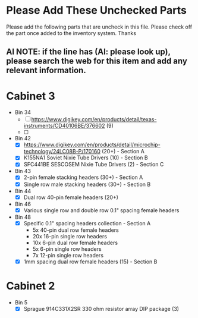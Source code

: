 # Please Add These Unchecked Parts

Please add the following parts that are uncheck in this file. Please check off the part once added to the inventory system. Thanks

## AI NOTE: if the line has (AI: please look up), please search the web for this item and add any relevant information.

# Cabinet 3

- Bin 34
  - [ ] https://www.digikey.com/en/products/detail/texas-instruments/CD40106BE/376602 (9)
  - [ ]

- Bin 42
  - [x] https://www.digikey.com/en/products/detail/microchip-technology/24LC08B-P/170160 (20+) - Section A
  - [x] K155NA1 Soviet Nixie Tube Drivers (10) - Section B
  - [x] SFC441BE SESCOSEM Nixie Tube Drivers (2) - Section C

- Bin 43
  - [x] 2-pin female stacking headers (30+) - Section A
  - [x] Single row male stacking headers (30+) - Section B

- Bin 44
  - [x] Dual row 40-pin female headers (20+)

- Bin 46
  - [x] Various single row and double row 0.1" spacing female headers

- Bin 48
  - [x] Specific 0.1" spacing headers collection - Section A
    - 5x 40-pin dual row female headers
    - 20x 16-pin single row headers
    - 10x 6-pin dual row female headers
    - 5x 6-pin single row headers
    - 7x 12-pin single row headers
  - [x] 1mm spacing dual row female headers (15) - Section B

# Cabinet 2

- Bin 5
  - [x] Sprague 914C331X2SR 330 ohm resistor array DIP package (3)
